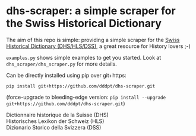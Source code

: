 # dhs-scraper: a simple scraper for the Swiss Historical Dictionary

The aim of this repo is simple: providing a simple scraper for the [Swiss Historical Dictionary (DHS/HLS/DSS)](https://hls-dhs-dss.ch/), a great resource for History lovers ;-)

`examples.py` shows simple examples to get you started.
Look at `dhs_scraper/dhs_scraper.py` for more details.

Can be directly installed using pip over git+https:
```
pip install git+https://github.com/dddpt/dhs-scraper.git
```

(force-upgrade to bleeding-edge version: ```pip install --upgrade git+https://github.com/dddpt/dhs-scraper.git```)

Dictionnaire historique de la Suisse (DHS)<br/>
Historisches Lexikon der Schweiz (HLS)<br/>
Dizionario Storico della Svizzera (DSS)